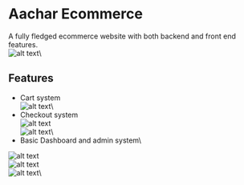 
# Aachar Ecommerce

A fully fledged ecommerce website with both backend and front end features.\
![alt text](https://github.com/FuNk-y0u/aachar_ecommerce/blob/main/readme_vendor/home.png?raw=true)\
## Features
* Cart system\
![alt text](https://github.com/FuNk-y0u/aachar_ecommerce/blob/main/readme_vendor/cart.png?raw=true)\
* Checkout system\
![alt text](https://github.com/FuNk-y0u/aachar_ecommerce/blob/main/readme_vendor/checkout.png?raw=true)\
![alt text](https://github.com/FuNk-y0u/aachar_ecommerce/blob/main/readme_vendor/order_placed.png?raw=true)\
* Basic Dashboard and admin system\

![alt text](https://github.com/FuNk-y0u/aachar_ecommerce/blob/main/readme_vendor/admin.png?raw=true)\
![alt text](https://github.com/FuNk-y0u/aachar_ecommerce/blob/main/readme_vendor/admin_dashabord.png?raw=true)\
![alt text](https://github.com/FuNk-y0u/aachar_ecommerce/blob/main/readme_vendor/admin_dashboard2.png?raw=true)\
